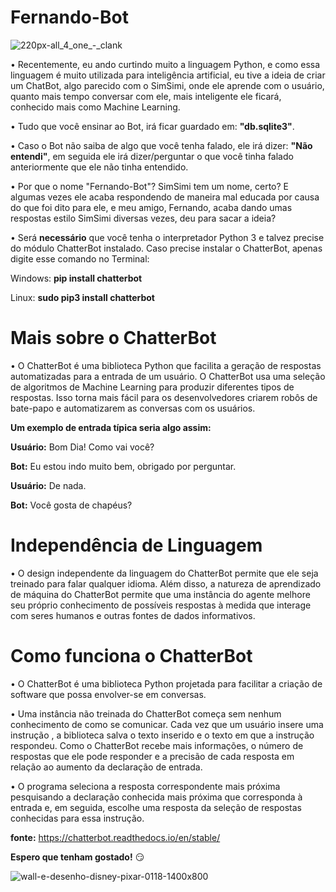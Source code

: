 # Fernando-Bot
![220px-all_4_one_-_clank](https://user-images.githubusercontent.com/37316637/45469594-84299200-b700-11e8-8e13-e4494ea17426.png)

• Recentemente, eu ando curtindo muito a linguagem Python, e como essa linguagem é muito utilizada para inteligência artificial, eu tive a ideia de criar um ChatBot, algo parecido com o SimSimi, onde ele aprende com o usuário, quanto mais tempo conversar com ele, mais inteligente ele ficará, conhecido mais como Machine Learning.

• Tudo que você ensinar ao Bot, irá ficar guardado em: **"db.sqlite3"**.

• Caso o Bot não saiba de algo que você tenha falado, ele irá dizer: **"Não entendi"**, em seguida ele irá dizer/perguntar o que você tinha falado anteriormente que ele não tinha entendido.

• Por que o nome "Fernando-Bot"? SimSimi tem um nome, certo? E algumas vezes ele acaba respondendo de maneira mal educada por causa do que foi dito para ele, e meu amigo, Fernando, acaba dando umas respostas estilo SimSimi diversas vezes, deu para sacar a ideia?

• Será **necessário** que você tenha o interpretador Python 3 e talvez precise do módulo ChatterBot instalado. Caso precise instalar o ChatterBot, apenas digite esse comando no Terminal:

Windows:
**pip install chatterbot**

Linux:
**sudo pip3 install chatterbot**

# Mais sobre o ChatterBot

• O ChatterBot é uma biblioteca Python que facilita a geração de respostas automatizadas para a entrada de um usuário. O ChatterBot usa uma seleção de algoritmos de Machine Learning para produzir diferentes tipos de respostas. Isso torna mais fácil para os desenvolvedores criarem robôs de bate-papo e automatizarem as conversas com os usuários.

**Um exemplo de entrada típica seria algo assim:**

**Usuário:** Bom Dia! Como vai você?

**Bot:** Eu estou indo muito bem, obrigado por perguntar.

**Usuário:** De nada.

**Bot:** Você gosta de chapéus?

# Independência de Linguagem

• O design independente da linguagem do ChatterBot permite que ele seja treinado para falar qualquer idioma. Além disso, a natureza de aprendizado de máquina do ChatterBot permite que uma instância do agente melhore seu próprio conhecimento de possíveis respostas à medida que interage com seres humanos e outras fontes de dados informativos.

# Como funciona o ChatterBot 

• O ChatterBot é uma biblioteca Python projetada para facilitar a criação de software que possa envolver-se em conversas.

• Uma instância não treinada do ChatterBot começa sem nenhum conhecimento de como se comunicar. Cada vez que um usuário insere uma instrução , a biblioteca salva o texto inserido e o texto em que a instrução respondeu. Como o ChatterBot recebe mais informações, o número de respostas que ele pode responder e a precisão de cada resposta em relação ao aumento da declaração de entrada.

• O programa seleciona a resposta correspondente mais próxima pesquisando a declaração conhecida mais próxima que corresponda à entrada e, em seguida, escolhe uma resposta da seleção de respostas conhecidas para essa instrução.

**fonte:** https://chatterbot.readthedocs.io/en/stable/

**Espero que tenham gostado!** 😏 

![wall-e-desenho-disney-pixar-0118-1400x800](https://user-images.githubusercontent.com/37316637/45469381-a7077680-b6ff-11e8-8a0e-1b4bc0c2bfbd.jpg)
